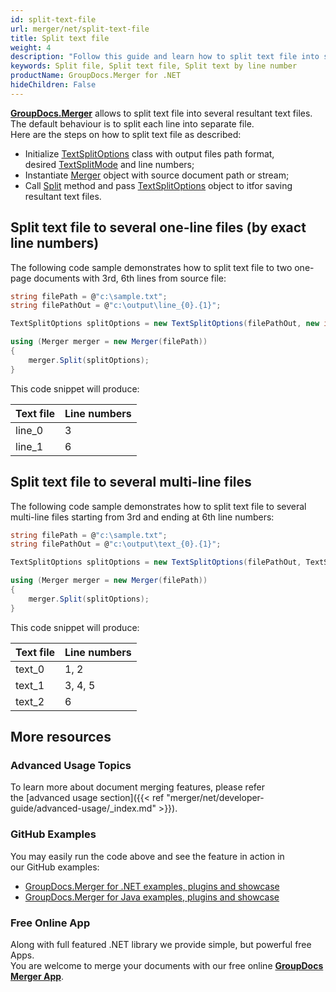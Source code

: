 ```yaml
---
id: split-text-file
url: merger/net/split-text-file
title: Split text file
weight: 4
description: "Follow this guide and learn how to split text file into several resultant files using GroupDocs.Merger for .NET API."
keywords: Split file, Split text file, Split text by line number
productName: GroupDocs.Merger for .NET
hideChildren: False
---
```

**[GroupDocs.Merger](https://products.groupdocs.com/merger/net)** allows to split text file into several resultant text files. The default behaviour is to split each line into separate file.  
Here are the steps on how to split text file as described:

*   Initialize [TextSplitOptions](https://apireference.groupdocs.com/net/merger/groupdocs.merger.domain.options/textsplitoptions) class with output files path format, desired [TextSplitMode](https://apireference.groupdocs.com/net/merger/groupdocs.merger.domain.options/textsplitmode) and line numbers;
*   Instantiate [Merger](https://apireference.groupdocs.com/net/merger/groupdocs.merger/merger) object with source document path or stream;
*   Call [Split](https://apireference.groupdocs.com/net/merger/groupdocs.merger.merger/split/methods/1) method and pass [TextSplitOptions](https://apireference.groupdocs.com/net/merger/groupdocs.merger.domain.options/textsplitoptions) object to itfor saving resultant text files.

## Split text file to several one-line files (by exact line numbers)

The following code sample demonstrates how to split text file to two one-page documents with 3rd, 6th lines from source file:

```csharp
string filePath = @"c:\sample.txt";
string filePathOut = @"c:\output\line_{0}.{1}";

TextSplitOptions splitOptions = new TextSplitOptions(filePathOut, new int[] { 3, 6 });

using (Merger merger = new Merger(filePath))
{
    merger.Split(splitOptions);
}
```

This code snippet will produce:

| Text file | Line numbers |
| --- | --- |
| line_0 | 3 |
| line_1 | 6 |

## Split text file to several multi-line files 

The following code sample demonstrates how to split text file to several multi-line files starting from 3rd and ending at 6th line numbers:

```csharp
string filePath = @"c:\sample.txt";
string filePathOut = @"c:\output\text_{0}.{1}";

TextSplitOptions splitOptions = new TextSplitOptions(filePathOut, TextSplitMode.Interval, new int[] { 3, 6 });

using (Merger merger = new Merger(filePath))
{
    merger.Split(splitOptions);
}
```

This code snippet will produce:

| Text file | Line numbers |
| --- | --- |
| text_0 | 1, 2 |
| text_1 | 3, 4, 5 |
| text_2 | 6 |

## More resources
### Advanced Usage Topics 
To learn more about document merging features, please refer the [advanced usage section]({{< ref "merger/net/developer-guide/advanced-usage/_index.md" >}}).

### GitHub Examples 
You may easily run the code above and see the feature in action in our GitHub examples:
*   [GroupDocs.Merger for .NET examples, plugins and showcase](https://github.com/groupdocs-merger/GroupDocs.Merger-for-.NET)    
*   [GroupDocs.Merger for Java examples, plugins and showcase](https://github.com/groupdocs-merger/GroupDocs.Merger-for-Java)    

### Free Online App

Along with full featured .NET library we provide simple, but powerful free Apps.  
You are welcome to merge your documents with our free online **[GroupDocs Merger App](https://products.groupdocs.app/merger)**.

